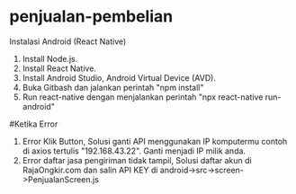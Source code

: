 # penjualan-pembelian
Instalasi Android (React Native)
1. Install Node.js.
2. Install React Native.
3. Install Android Studio, Android Virtual Device (AVD).
4. Buka Gitbash dan jalankan perintah "npm install"
5. Run react-native dengan menjalankan perintah "npx react-native run-android"

#Ketika Error
1. Error Klik Button, Solusi ganti API menggunakan IP komputermu contoh di axios tertulis "192.168.43.22". Ganti menjadi IP milik anda.
2. Error daftar jasa pengiriman tidak tampil, Solusi daftar akun di RajaOngkir.com dan salin API KEY di android->src->screen->PenjualanScreen.js
